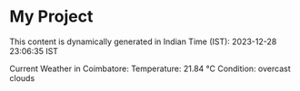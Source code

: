 # My Project

This content is dynamically generated in Indian Time (IST): 2023-12-28 23:06:35 IST


Current Weather in Coimbatore:
Temperature: 21.84 °C
Condition: overcast clouds
